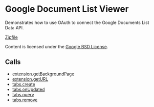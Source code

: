
Google Document List Viewer
=======

Demonstrates how to use OAuth to connect the Google Documents List Data API.

[Zipfile](http://developer.chrome.com/extensions/examples/extensions/gdocs.zip)

Content is licensed under the [Google BSD License](http://code.google.com/google_bsd_license.html).

Calls
-----

* [extension.getBackgroundPage](https://developer.chrome.com/extensions/extension#method-getBackgroundPage)
* [extension.getURL](https://developer.chrome.com/extensions/extension#method-getURL)
* [tabs.create](https://developer.chrome.com/extensions/tabs#method-create)
* [tabs.onUpdated](https://developer.chrome.com/extensions/tabs#event-onUpdated)
* [tabs.query](https://developer.chrome.com/extensions/tabs#method-query)
* [tabs.remove](https://developer.chrome.com/extensions/tabs#method-remove)
